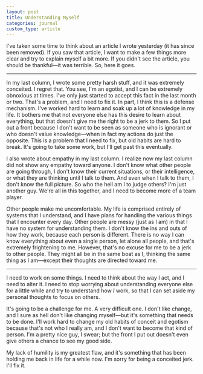 ```yaml
---
layout: post
title: Understanding Myself
categories: journal
custom_type: article
---
```

<span class="text--lead">I've taken some time to think about an article I wrote yesterday (it has since been removed). If you saw that article, I want to make a few things more clear and try to explain myself a bit more. If you didn't see the article, you should be thankful—it was terrible. So, here it goes.</span>

<hr class="hr--short">

In my last column, I wrote some pretty harsh stuff, and it was extremely conceited. I regret that. You see, I'm an egotist, and I can be extremely obnoxious at times. I've only just started to accept this fact in the last month or two. That's a problem, and I need to fix it. In part, I think this is a defense mechanism. I've worked hard to learn and soak up a lot of knowledge in my life. It bothers me that not everyone else has this desire to learn about everything, but that doesn't give me the right to be a jerk to them. So I put out a front because I don't want to be seen as someone who is ignorant or who doesn't value knowledge—when in fact my actions do just the opposite. This is a problem that I need to fix, but old habits are hard to break. It's going to take some work, but I'll get past this eventually.

I also wrote about empathy in my last column. I realize now my last column did not show any empathy toward anyone. I don't know what other people are going through, I don't know their current situations, or their intelligence, or what they are thinking until I talk to them. And even when I talk to them, I don't know the full picture. So who the hell am I to judge others? I'm just another guy. We're all in this together, and I need to become more of a team player.

Other people make me uncomfortable. My life is comprised entirely of systems that I understand, and I have plans for handling the various things that I encounter every day. Other people are messy (just as I am) in that I have no system for understanding them. I don't know the ins and outs of how they work, because each person is different. There is no way I can know everything about even a single person, let alone all people, and that's extremely frightening to me. However, that's no excuse for me to be a jerk to other people. They might all be in the same boat as I, thinking the same thing as I am—except their thoughts are directed toward me.

<hr class="hr--short">

I need to work on some things. I need to think about the way I act, and I need to alter it. I need to stop worrying about understanding everyone else for a little while and try to understand how *I* work, so that I can set aside my personal thoughts to focus on others.

It's going to be a challenge for me. A very difficult one. I don't like change, and I sure as hell don't like changing myself—but it's something that needs to be done. I'll work hard to change my old habits of conceit and egotism because that's not who I really am, and I don't want to become that kind of person. I'm a pretty nice guy, I swear; but the front I put out doesn't even give others a chance to see my good side.

My lack of humility is my greatest flaw, and it's something that has been holding me back in life for a while now. I'm sorry for being a conceited jerk. I'll fix it.